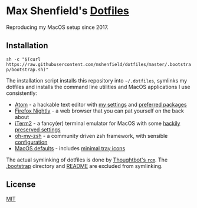 # Max Shenfield's [Dotfiles](https://dotfiles.github.io/)
Reproducing my MacOS setup since 2017.

## Installation
`sh -c "$(curl https://raw.githubusercontent.com/mshenfield/dotfiles/master/.bootstrap/bootstrap.sh)"`

The installation script installs this repository into `~/.dotfiles`, symlinks my dotfiles and installs the command line utilities and MacOS applications I use consistently:

* [Atom](https://atom.io) - a hackable text editor with [my settings](atom) and [preferred packages](.bootstrap/bootstrap.sh#L72)
* [Firefox Nightly](https://www.mozilla.org/en-US/firefox/channel/desktop/#nightly) - a web browser that you can pat yourself on the back about
* [iTerm2](https://iterm2.com/) - a fancy(er) terminal emulator for MacOS with some [hackily preserved settings](.bootstrap/_iterm2.defaults)
* [oh-my-zsh](http://ohmyz.sh/) - a community driven zsh framework, with sensible [config](zshrc)[uration](oh-my-zsh/custom)
* [MacOS defaults](.bootstrap/defaults.sh) - includes [minimal tray icons](.bootstrap/_defaults.sh#L48-L64)

The actual symlinking of dotfiles is done by [Thoughtbot's `rcm`](http://thoughtbot.github.io/rcm/rcm.7.html). The [.bootstrap](.bootstrap) directory and [README](README.md) are excluded from symlinking.

## License
[MIT](https://opensource.org/licenses/MIT)
